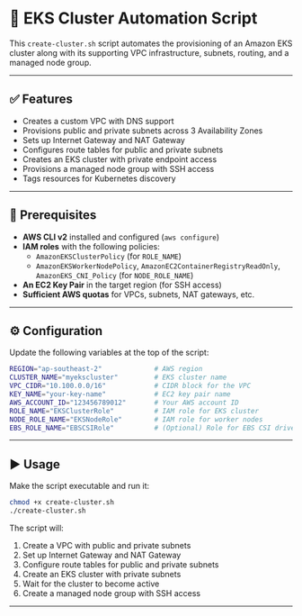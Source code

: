 # 🚀 EKS Cluster Automation Script

This `create-cluster.sh` script automates the provisioning of an Amazon EKS cluster along with its supporting VPC infrastructure, subnets, routing, and a managed node group.

---

## ✅ Features

- Creates a custom VPC with DNS support
- Provisions public and private subnets across 3 Availability Zones
- Sets up Internet Gateway and NAT Gateway
- Configures route tables for public and private subnets
- Creates an EKS cluster with private endpoint access
- Provisions a managed node group with SSH access
- Tags resources for Kubernetes discovery

---

## 🧰 Prerequisites

- **AWS CLI v2** installed and configured (`aws configure`)
- **IAM roles** with the following policies:
  - `AmazonEKSClusterPolicy` (for `ROLE_NAME`)
  - `AmazonEKSWorkerNodePolicy`, `AmazonEC2ContainerRegistryReadOnly`, `AmazonEKS_CNI_Policy` (for `NODE_ROLE_NAME`)
- **An EC2 Key Pair** in the target region (for SSH access)
- **Sufficient AWS quotas** for VPCs, subnets, NAT gateways, etc.

---

## ⚙️ Configuration

Update the following variables at the top of the script:

```bash
REGION="ap-southeast-2"             # AWS region
CLUSTER_NAME="myekscluster"         # EKS cluster name
VPC_CIDR="10.100.0.0/16"            # CIDR block for the VPC
KEY_NAME="your-key-name"            # EC2 key pair name
AWS_ACCOUNT_ID="123456789012"       # Your AWS account ID
ROLE_NAME="EKSClusterRole"          # IAM role for EKS cluster
NODE_ROLE_NAME="EKSNodeRole"        # IAM role for worker nodes
EBS_ROLE_NAME="EBSCSIRole"          # (Optional) Role for EBS CSI driver
```

---

## ▶️ Usage

Make the script executable and run it:

```bash
chmod +x create-cluster.sh
./create-cluster.sh
```

The script will:

1. Create a VPC with public and private subnets
2. Set up Internet Gateway and NAT Gateway
3. Configure route tables for public and private subnets
4. Create an EKS cluster with private subnets
5. Wait for the cluster to become active
6. Create a managed node group with SSH access

---

